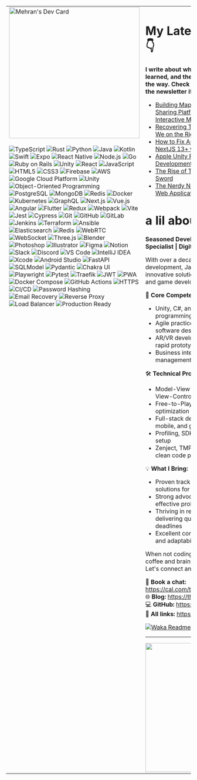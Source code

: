 <table>
  <tr>
    <td valign="top" width="356">
      <a href="https://app.daily.dev/themehrankhan">
        <img src="https://api.daily.dev/devcards/v2/fmsHVWDX4pDUguT7sk0UO.png?type=default&r=mvc" width="356" alt="Mehran's Dev Card"/>
      </a>
      <br/><br/>
      <img src="https://img.shields.io/badge/TypeScript-007ACC?style=for-the-badge&logo=typescript&logoColor=white" alt="TypeScript"/>
      <img src="https://img.shields.io/badge/Rust-000000?style=for-the-badge&logo=rust&logoColor=white" alt="Rust"/>
      <img src="https://img.shields.io/badge/Python-3776AB?style=for-the-badge&logo=python&logoColor=white" alt="Python"/>
      <img src="https://img.shields.io/badge/Java-ED8B00?style=for-the-badge&logo=openjdk&logoColor=white" alt="Java"/>
      <img src="https://img.shields.io/badge/Kotlin-7F52FF?style=for-the-badge&logo=kotlin&logoColor=white" alt="Kotlin"/>
      <img src="https://img.shields.io/badge/Swift-FA7343?style=for-the-badge&logo=swift&logoColor=white" alt="Swift"/>
      <img src="https://img.shields.io/badge/Expo-000020?style=for-the-badge&logo=expo&logoColor=white" alt="Expo"/>
      <img src="https://img.shields.io/badge/React_Native-20232A?style=for-the-badge&logo=react&logoColor=61DAFB" alt="React Native"/>
      <img src="https://img.shields.io/badge/Node.js-43853D?style=for-the-badge&logo=node.js&logoColor=white" alt="Node.js"/>
      <img src="https://img.shields.io/badge/Go-00ADD8?style=for-the-badge&logo=go&logoColor=white" alt="Go"/>
      <img src="https://img.shields.io/badge/Ruby_on_Rails-CC0000?style=for-the-badge&logo=ruby-on-rails&logoColor=white" alt="Ruby on Rails"/>
      <img src="https://img.shields.io/badge/Unity-100000?style=for-the-badge&logo=unity&logoColor=white" alt="Unity"/>
      <img src="https://img.shields.io/badge/React-20232A?style=for-the-badge&logo=react&logoColor=61DAFB" alt="React"/>
      <img src="https://img.shields.io/badge/JavaScript-F7DF1E?style=for-the-badge&logo=javascript&logoColor=black" alt="JavaScript"/>
      <img src="https://img.shields.io/badge/HTML5-E34F26?style=for-the-badge&logo=html5&logoColor=white" alt="HTML5"/>
      <img src="https://img.shields.io/badge/CSS3-1572B6?style=for-the-badge&logo=css3&logoColor=white" alt="CSS3"/>
      <img src="https://img.shields.io/badge/Firebase-039BE5?style=for-the-badge&logo=firebase&logoColor=white" alt="Firebase"/>
      <img src="https://img.shields.io/badge/AWS-FF9900?style=for-the-badge&logo=amazon-aws&logoColor=white" alt="AWS"/>
      <img src="https://img.shields.io/badge/Google_Cloud-4285F4?style=for-the-badge&logo=google-cloud&logoColor=white" alt="Google Cloud Platform"/>
      <img src="https://img.shields.io/badge/Unity-100000?style=for-the-badge&logo=unity&logoColor=white" alt="Unity"/>
      <img src="https://img.shields.io/badge/OOP-4A90E2?style=for-the-badge&logo=object-oriented-programming&logoColor=white" alt="Object-Oriented Programming"/>
      <img src="https://img.shields.io/badge/PostgreSQL-316192?style=for-the-badge&logo=postgresql&logoColor=white" alt="PostgreSQL"/>
      <img src="https://img.shields.io/badge/MongoDB-4EA94B?style=for-the-badge&logo=mongodb&logoColor=white" alt="MongoDB"/>
      <img src="https://img.shields.io/badge/Redis-DC382D?style=for-the-badge&logo=redis&logoColor=white" alt="Redis"/>
      <img src="https://img.shields.io/badge/Docker-2496ED?style=for-the-badge&logo=docker&logoColor=white" alt="Docker"/>
      <img src="https://img.shields.io/badge/Kubernetes-326CE5?style=for-the-badge&logo=kubernetes&logoColor=white" alt="Kubernetes"/>
      <img src="https://img.shields.io/badge/GraphQL-E10098?style=for-the-badge&logo=graphql&logoColor=white" alt="GraphQL"/>
      <img src="https://img.shields.io/badge/Next.js-000000?style=for-the-badge&logo=next.js&logoColor=white" alt="Next.js"/>
      <img src="https://img.shields.io/badge/Vue.js-4FC08D?style=for-the-badge&logo=vue.js&logoColor=white" alt="Vue.js"/>
      <img src="https://img.shields.io/badge/Angular-DD0031?style=for-the-badge&logo=angular&logoColor=white" alt="Angular"/>
      <img src="https://img.shields.io/badge/Flutter-02569B?style=for-the-badge&logo=flutter&logoColor=white" alt="Flutter"/>
      <img src="https://img.shields.io/badge/Redux-593D88?style=for-the-badge&logo=redux&logoColor=white" alt="Redux"/>
      <img src="https://img.shields.io/badge/Webpack-8DD6F9?style=for-the-badge&logo=webpack&logoColor=black" alt="Webpack"/>
      <img src="https://img.shields.io/badge/Vite-646CFF?style=for-the-badge&logo=vite&logoColor=white" alt="Vite"/>
      <img src="https://img.shields.io/badge/Jest-C21325?style=for-the-badge&logo=jest&logoColor=white" alt="Jest"/>
      <img src="https://img.shields.io/badge/Cypress-17202C?style=for-the-badge&logo=cypress&logoColor=white" alt="Cypress"/>
      <img src="https://img.shields.io/badge/Git-F05032?style=for-the-badge&logo=git&logoColor=white" alt="Git"/>
      <img src="https://img.shields.io/badge/GitHub-100000?style=for-the-badge&logo=github&logoColor=white" alt="GitHub"/>
      <img src="https://img.shields.io/badge/GitLab-FCA121?style=for-the-badge&logo=gitlab&logoColor=black" alt="GitLab"/>
      <img src="https://img.shields.io/badge/Jenkins-D24939?style=for-the-badge&logo=jenkins&logoColor=white" alt="Jenkins"/>
      <img src="https://img.shields.io/badge/Terraform-7B42BC?style=for-the-badge&logo=terraform&logoColor=white" alt="Terraform"/>
      <img src="https://img.shields.io/badge/Ansible-EE0000?style=for-the-badge&logo=ansible&logoColor=white" alt="Ansible"/>
      <img src="https://img.shields.io/badge/Elasticsearch-005571?style=for-the-badge&logo=elasticsearch&logoColor=white" alt="Elasticsearch"/>
      <img src="https://img.shields.io/badge/Redis-DC382D?style=for-the-badge&logo=redis&logoColor=white" alt="Redis"/>
      <img src="https://img.shields.io/badge/WebRTC-333333?style=for-the-badge&logo=webrtc&logoColor=white" alt="WebRTC"/>
      <img src="https://img.shields.io/badge/WebSocket-010101?style=for-the-badge&logo=socket.io&logoColor=white" alt="WebSocket"/>
      <img src="https://img.shields.io/badge/Three.js-000000?style=for-the-badge&logo=three.js&logoColor=white" alt="Three.js"/>
      <img src="https://img.shields.io/badge/Blender-F5792A?style=for-the-badge&logo=blender&logoColor=white" alt="Blender"/>
      <img src="https://img.shields.io/badge/Photoshop-31A8FF?style=for-the-badge&logo=adobe-photoshop&logoColor=white" alt="Photoshop"/>
      <img src="https://img.shields.io/badge/Illustrator-FF9A00?style=for-the-badge&logo=adobe-illustrator&logoColor=white" alt="Illustrator"/>
      <img src="https://img.shields.io/badge/Figma-F24E1E?style=for-the-badge&logo=figma&logoColor=white" alt="Figma"/>
      <img src="https://img.shields.io/badge/Notion-000000?style=for-the-badge&logo=notion&logoColor=white" alt="Notion"/>
      <img src="https://img.shields.io/badge/Slack-4A154B?style=for-the-badge&logo=slack&logoColor=white" alt="Slack"/>
      <img src="https://img.shields.io/badge/Discord-5865F2?style=for-the-badge&logo=discord&logoColor=white" alt="Discord"/>
      <img src="https://img.shields.io/badge/VS_Code-007ACC?style=for-the-badge&logo=visual-studio-code&logoColor=white" alt="VS Code"/>
      <img src="https://img.shields.io/badge/IntelliJ_IDEA-000000?style=for-the-badge&logo=intellij-idea&logoColor=white" alt="IntelliJ IDEA"/>
      <img src="https://img.shields.io/badge/Xcode-007ACC?style=for-the-badge&logo=xcode&logoColor=white" alt="Xcode"/>
      <img src="https://img.shields.io/badge/Android_Studio-3DDC84?style=for-the-badge&logo=android-studio&logoColor=white" alt="Android Studio"/>
      <img src="https://img.shields.io/badge/FastAPI-009688?style=for-the-badge&logo=fastapi&logoColor=white" alt="FastAPI"/>
      <img src="https://img.shields.io/badge/SQLModel-336791?style=for-the-badge&logo=sqlalchemy&logoColor=white" alt="SQLModel"/>
      <img src="https://img.shields.io/badge/Pydantic-E92063?style=for-the-badge&logo=pydantic&logoColor=white" alt="Pydantic"/>
      <img src="https://img.shields.io/badge/Chakra_UI-319795?style=for-the-badge&logo=chakra-ui&logoColor=white" alt="Chakra UI"/>
      <img src="https://img.shields.io/badge/Playwright-45ba4b?style=for-the-badge&logo=playwright&logoColor=white" alt="Playwright"/>
      <img src="https://img.shields.io/badge/Pytest-0A9EDC?style=for-the-badge&logo=pytest&logoColor=white" alt="Pytest"/>
      <img src="https://img.shields.io/badge/Traefik-24A1C1?style=for-the-badge&logo=traefik&logoColor=white" alt="Traefik"/>
      <img src="https://img.shields.io/badge/JWT-000000?style=for-the-badge&logo=json-web-tokens&logoColor=white" alt="JWT"/>
      <img src="https://img.shields.io/badge/PWA-5A0FC8?style=for-the-badge&logo=pwa&logoColor=white" alt="PWA"/>
      <img src="https://img.shields.io/badge/Docker_Compose-2496ED?style=for-the-badge&logo=docker&logoColor=white" alt="Docker Compose"/>
      <img src="https://img.shields.io/badge/GitHub_Actions-2088FF?style=for-the-badge&logo=github-actions&logoColor=white" alt="GitHub Actions"/>
      <img src="https://img.shields.io/badge/HTTPS-009639?style=for-the-badge&logo=lets-encrypt&logoColor=white" alt="HTTPS"/>
      <img src="https://img.shields.io/badge/CI/CD-FF6B6B?style=for-the-badge&logo=github-actions&logoColor=white" alt="CI/CD"/>
      <img src="https://img.shields.io/badge/Password_Hashing-FF5722?style=for-the-badge&logo=bcrypt&logoColor=white" alt="Password Hashing"/>
      <img src="https://img.shields.io/badge/Email_Recovery-4285F4?style=for-the-badge&logo=gmail&logoColor=white" alt="Email Recovery"/>
      <img src="https://img.shields.io/badge/Reverse_Proxy-FF9800?style=for-the-badge&logo=traefik&logoColor=white" alt="Reverse Proxy"/>
      <img src="https://img.shields.io/badge/Load_Balancer-4CAF50?style=for-the-badge&logo=traefik&logoColor=white" alt="Load Balancer"/>
      <img src="https://img.shields.io/badge/Production_Ready-8BC34A?style=for-the-badge&logo=check-circle&logoColor=white" alt="Production Ready"/>
    </td>
    <td valign="top">

# My Latest Blog Posts 👇
**I write about what I’m building, what I’ve learned, and the problems I’ve solved along the way. Check them out and subscribe to the newsletter if you’d like to follow along.**

<!-- HASHNODE_BLOG:START -->
- [Building MapSpot: A Modern Location Sharing Platform with React, Node.js, and Interactive Maps](https://themehrankhan.hashnode.dev/building-mapspot-a-modern-location-sharing-platform-with-react-nodejs-and-interactive-maps)
- [Recovering Toast Wallet Password: Are We on the Right Track?](https://themehrankhan.hashnode.dev/recovering-toast-wallet-password-are-we-on-the-right-track)
- [How to Fix Async Component Errors in NextJS 13+ with React 18](https://themehrankhan.hashnode.dev/how-to-fix-async-component-errors-in-nextjs-13-with-react-18)
- [Apple Unity Plug-Ins: Elevating Game Development for iOS and macOS](https://themehrankhan.hashnode.dev/apple-unity-plug-ins-elevating-game-development-for-ios-and-macos)
- [The Rise of Telegram: A Double-Edged Sword](https://themehrankhan.hashnode.dev/the-rise-of-telegram-a-double-edged-sword)
- [The Nerdy Nomad: Building a Full-Stack Web Application—A Step-by-Step Guide](https://themehrankhan.hashnode.dev/the-nerdy-nomad-building-a-full-stack-web-applicationa-step-by-step-guide)

<!-- HASHNODE_BLOG:END -->

# a lil about me
**Seasoned Developer | Unity & AR/VR Specialist | Digital Nomad**

With over a decade of experience in web development, Java, and Unity, I craft innovative solutions for fintech, e-learning, AI, and game development.

🚀 **Core Competencies:**
- Unity, C#, and object-oriented programming with SOLID design principles
- Agile practices, REST API integration, and software design patterns
- AR/VR development, game design, and rapid prototyping
- Business intelligence, project management, and KPI enhancement

🛠️ **Technical Proficiencies:**
- Model-View-Presenter (MVP) & Model-View-Controller (MVC) architectures
- Free-to-Play (F2P) best practices and optimization techniques
- Full-stack development across web, mobile, and game platforms
- Profiling, SDK integration, and pipeline setup
- Zenject, TMPro, DoTween frameworks and clean code practices

💡 **What I Bring:**
- Proven track record creating innovative solutions for diverse industries
- Strong advocate for clean code and effective problem-solving
- Thriving in remote environments, delivering quality projects under tight deadlines
- Excellent communication, collaboration, and adaptability to new technologies

When not coding, you'll find me sipping coffee and brainstorming the next big idea. Let's connect and bring your vision to life!

📆 **Book a chat:** https://cal.com/themehrankhan  
🌐 **Blog:** https://themehrankhan.hashnode.dev/  
💻 **GitHub:** https://github.com/themehrankhan  
🔗 **All links:** https://linktr.ee/themehrankhan


[![Waka Readme](https://github.com/TheMehranKhan/themehrankhan/actions/workflows/main.yml/badge.svg)](https://github.com/TheMehranKhan/themehrankhan/actions/workflows/main.yml)
[![Hashnode Posts](https://github.com/TheMehranKhan/themehrankhan/actions/workflows/hashnode.yml/badge.svg)](https://github.com/TheMehranKhan/themehrankhan/actions/workflows/hashnode.yml)

---

<div align="center">

<img src="https://github-readme-stats.vercel.app/api/top-langs/?username=themehrankhan&layout=compact&theme=radical&hide_border=true&bg_color=0D1117&title_color=58A6FF&text_color=C9D1D9&langs_count=6&hide_title=true" alt="Top Languages" width="350"/>

</div>
    </td>
  </tr>
</table>
